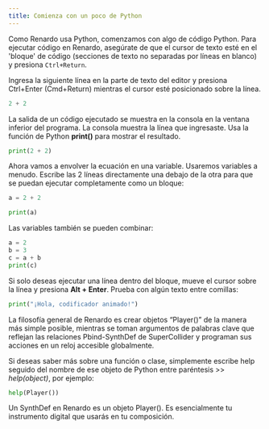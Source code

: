 ```yaml
---
title: Comienza con un poco de Python
---
```


Como Renardo usa Python, comenzamos con algo de código Python. Para ejecutar código en Renardo, asegúrate de que el cursor de texto esté en el 'bloque' de código (secciones de texto no separadas por líneas en blanco) y presiona `Ctrl+Return`.

Ingresa la siguiente línea en la parte de texto del editor y presiona Ctrl+Enter (Cmd+Return) mientras el cursor esté posicionado sobre la línea.
```python
2 + 2
```

La salida de un código ejecutado se muestra en la consola en la ventana inferior del programa. La consola muestra la línea que ingresaste. Usa la función de Python **print()** para mostrar el resultado.
```python
print(2 + 2)
```

Ahora vamos a envolver la ecuación en una variable. Usaremos variables a menudo. Escribe las 2 líneas directamente una debajo de la otra para que se puedan ejecutar completamente como un bloque:
```python
a = 2 + 2

print(a)
```

Las variables también se pueden combinar:
```python
a = 2
b = 3
c = a + b
print(c)
```

Si solo deseas ejecutar una línea dentro del bloque, mueve el cursor sobre la línea y presiona **Alt + Enter**. Prueba con algún texto entre comillas:
```python
print("¡Hola, codificador animado!")
```

La filosofía general de Renardo es crear objetos “Player()” de la manera más simple posible, mientras se toman argumentos de palabras clave que reflejan las relaciones Pbind-SynthDef de SuperCollider y programan sus acciones en un reloj accesible globalmente.

Si deseas saber más sobre una función o clase, simplemente escribe help seguido del nombre de ese objeto de Python entre paréntesis >> _help(object)_, por ejemplo:
```python
help(Player())
```

Un SynthDef en Renardo es un objeto Player(). Es esencialmente tu instrumento digital que usarás en tu composición.
